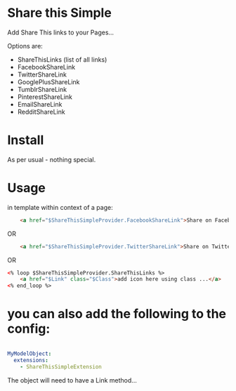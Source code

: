 # Share this Simple

Add Share This links to your Pages...

Options are:
 * ShareThisLinks (list of all links)
 * FacebookShareLink
 * TwitterShareLink
 * GooglePlusShareLink
 * TumblrShareLink
 * PinterestShareLink
 * EmailShareLink
 * RedditShareLink


# Install

As per usual - nothing special.

# Usage

in template within context of a page:

```html
    <a href="$ShareThisSimpleProvider.FacebookShareLink">Share on Facebook</a>
```
OR

```html
    <a href="$ShareThisSimpleProvider.TwitterShareLink">Share on Twitter</a>
```
OR

```html
<% loop $ShareThisSimpleProvider.ShareThisLinks %>
    <a href="$Link" class="$Class">add icon here using class ...</a>
<% end_loop %>
```


# you can also add the following to the config:

```yml

MyModelObject:
  extensions:
    - ShareThisSimpleExtension

```
The object will need to have a Link method...
